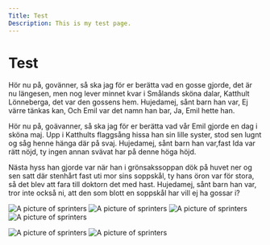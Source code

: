 ```yaml
---
Title: Test
Description: This is my test page.
---
```


Test
==========================

<p class="old-fashioned">
Hör nu på, govänner, så ska jag för er berätta vad en gosse gjorde, det är nu längesen, men nog lever minnet kvar i Smålands sköna dalar, Katthult Lönneberga, det var den gossens hem. Hujedamej, sånt barn han var, Ej värre tänkas kan, Och Emil var det namn han bar, Ja, Emil hette han.
</p>

<p class="modern">
Hör nu på, goävanner, så ska jag för er berätta vad vår Emil gjorde en dag i sköna maj. Upp i Katthults flaggsång hissa han sin lille syster, stod sen lugnt og såg henne hänga där på svaj. Hujedamej, sånt barn han var,fast Ida var rätt nöjd, ty ingen annan svävat har på denne höga höjd.
</p>

<p class="worst-ever">
Nästa hyss han gjorde var när han i grönsakssoppan dök på huvet ner og sen satt där stenhårt fast uti mor sins soppskål, ty hans öron var för stora, så det blev att fara till doktorn det med hast. Hujedamej, sånt barn han var, tror inte också ni, att den som blott en soppskål har vill ej ha gossar i?
</p>

![A picture of sprinters](%base_url%/image/movement.jpg?w=900&f=colorize,100,0,0,0)
![A picture of sprinters](%base_url%/image/movement.jpg?w=900&f=negate)
![A picture of sprinters](%base_url%/image/movement.jpg?w=900&convolve=draw)
![A picture of sprinters](%base_url%/image/movement.jpg?w=900&convolve=draw:edge-alt:emboss-alt:motion)

![A picture of sprinters](%assets_url%/img/movement.png)
![A picture of sprinters](%base_url%/image/movement.png?w=900&save-as=jpg&q=50)

<!-- <div class="grid wrapper">
    <div class="header">Header</div>

    <div class="side-bar">Side-bar</div>
    <div class="main">Main</div>

    <div class="footer">Footer</div>
</div>

<div class="grid main">
    <div class="top-left">Top-left</div>
    <div class="top-right">Top-right</div>

    <div class="bottom">Bottom</div>
</div> -->